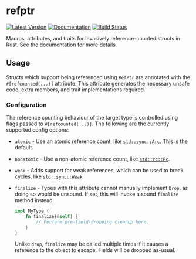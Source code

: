# refptr

[![Latest Version](https://img.shields.io/crates/v/refptr.svg)](https://crates.io/crates/refptr)
[![Documentation](https://docs.rs/refptr/badge.svg)](https://docs.rs/refptr)
[![Build Status](https://travis-ci.org/mystor/refptr.svg?branch=master)](https://travis-ci.org/mystor/refptr)

Macros, attributes, and traits for invasively reference-counted structs in Rust.
See the documentation for more details.

## Usage

Structs which support being referenced using `RefPtr` are annotated with the
`#[refcounted(...)]` attribute. This attribute generates the necessary unsafe
code, extra members, and trait implementations required.

### Configuration

The reference counting behaviour of the target type is controlled using flags
passed to `#[refcounted(...)]`. The following are the currently supported config
options:

* `atomic` - Use an atomic reference count, like
  [`std::sync::Arc`](https://doc.rust-lang.org/std/sync/struct.Arc.html). This
  is the default.

* `nonatomic` - Use a non-atomic reference count, like
  [`std::rc::Rc`](https://doc.rust-lang.org/std/rc/struct.Rc.html).

* `weak` - Adds support for weak references, which can be used to break cycles,
  like [`std::sync::Weak`](https://doc.rust-lang.org/std/sync/struct.Weak.html).
  
* `finalize` - Types with this attribute cannot manually implement `Drop`, as
  doing so would be unsound. If set, this will invoke a sound `finalize` method
  instead.
  
  ```rust
  impl MyType {
      fn finalize(&self) {
          // Perform pre-field-dropping cleanup here.
      }
  }
  ```
  
  Unlike `drop`, `finalize` may be called multiple times if it causes a
  reference to the object to escape. Fields will be dropped as-usual.

